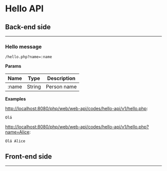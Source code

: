 # Hello API

## Back-end side
---

### Hello message

```
/hello.php?name=:name
```

**Params**

| Name | Type | Description |
|-|-|-|
| :name | String | Person name |

**Examples**

[http://localhost:8080/php/web/web-api/codes/hello-api/v1/hello.php](http://localhost:8080/php/web/web-api/codes/hello-api/v1/hello.php):

```
Olá 
```

[http://localhost:8080/php/web/web-api/codes/hello-api/v1/hello.php?name=Alice](http://localhost:8080/php/web/web-api/codes/hello-api/v1/hello.php?name=Alice):

```
Olá Alice
```

## Front-end side
---